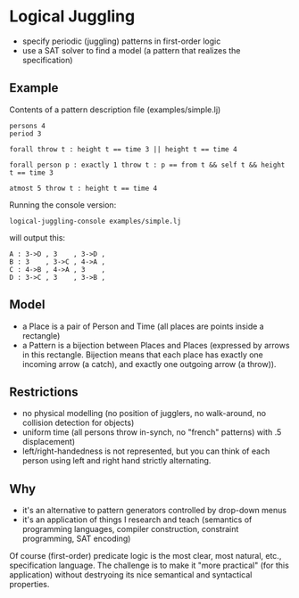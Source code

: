 Logical Juggling
================

* specify periodic (juggling) patterns in first-order logic
* use a SAT solver to find a model (a pattern that realizes the specification)

Example
-------

Contents of a pattern description file (examples/simple.lj)
```
persons 4
period 3

forall throw t : height t == time 3 || height t == time 4

forall person p : exactly 1 throw t : p == from t && self t && height t == time 3

atmost 5 throw t : height t == time 4
```

Running the console version:
```
logical-juggling-console examples/simple.lj
```

will output this:
```
A : 3->D , 3    , 3->D , 
B : 3    , 3->C , 4->A , 
C : 4->B , 4->A , 3    , 
D : 3->C , 3    , 3->B , 
```

Model
-----

* a Place is a pair of Person and Time (all places are points inside a rectangle)
* a Pattern is a bijection between Places and Places (expressed by arrows in this rectangle.
  Bijection means that each place has exactly one incoming arrow (a catch), and exactly one outgoing arrow (a throw)).

Restrictions
------------

* no physical modelling (no position of jugglers, no walk-around, no collision detection for objects)
* uniform time (all persons throw in-synch, no "french" patterns) with .5 displacement)
* left/right-handedness is not represented, but you can think of each person using left and right hand strictly alternating.

Why
---

* it's an alternative to pattern generators controlled by drop-down menus
* it's an application of things I research and teach (semantics of programming languages,
compiler construction, constraint programming, SAT encoding)

Of course (first-order) predicate logic is the most clear, most natural, etc., specification language.
The challenge is to make it "more practical" (for this application)
without destryoing its nice semantical and syntactical properties.
